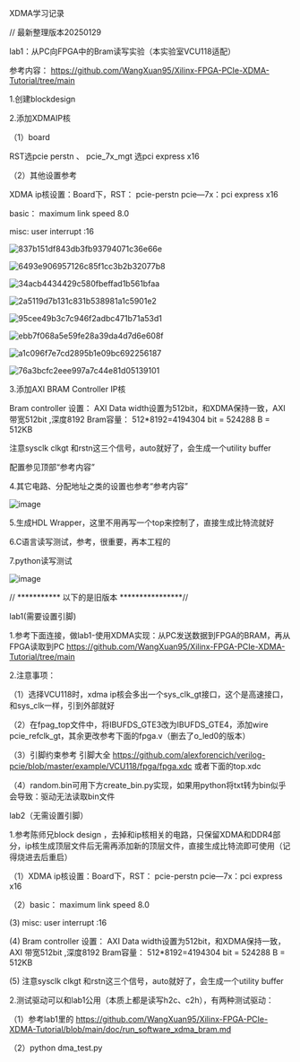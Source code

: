 XDMA学习记录

// 最新整理版本20250129

lab1：从PC向FPGA中的Bram读写实验（本实验室VCU118适配）

参考内容： https://github.com/WangXuan95/Xilinx-FPGA-PCIe-XDMA-Tutorial/tree/main

1.创建blockdesign

2.添加XDMAIP核

（1）board 

RST选pcie perstn 、 pcie_7x_mgt 选pci express x16

（2）其他设置参考

XDMA ip核设置：Board下，RST： pcie-perstn pcie—7x：pci express x16

basic： maximum link speed 8.0

misc: user interrupt :16


![837b151df843db3fb93794071c36e66e](https://github.com/user-attachments/assets/ad179b81-6484-46ca-ae21-1e5dc17f1e65)

![6493e906957126c85f1cc3b2b32077b8](https://github.com/user-attachments/assets/337c10cf-dafd-47b9-9e84-1738ba25d4f1)

![34acb4434429c580fbeffad1b561bfaa](https://github.com/user-attachments/assets/23172da1-5368-4a53-b7a2-f5701e7f1235)

![2a5119d7b131c831b538981a1c5901e2](https://github.com/user-attachments/assets/76c21145-920e-46e3-ac28-c88d02cfbf5d)

![95cee49b3c7c946f2adbc471b71a53d1](https://github.com/user-attachments/assets/5d4a3147-a779-464a-9375-607a702a2eac)

![ebb7f068a5e59fe28a39da4d7d6e608f](https://github.com/user-attachments/assets/89f90df1-2710-42e3-9b81-bf389a5a6fae)

![a1c096f7e7cd2895b1e09bc692256187](https://github.com/user-attachments/assets/b60abe37-0931-4710-b3f9-925c79786e60)

![76a3bcfc2eee997a7c44e81d05139101](https://github.com/user-attachments/assets/651042ec-530c-44f2-b7e4-735eb3ccb844)

3.添加AXI BRAM Controller IP核

Bram controller 设置： AXI Data width设置为512bit，和XDMA保持一致，AXI 带宽512bit ,深度8192 Bram容量： 512*8192=4194304 bit = 524288 B = 512KB

注意sysclk clkgt 和rstn这三个信号，auto就好了，会生成一个utility buffer

配置参见顶部“参考内容”

4.其它电路、分配地址之类的设置也参考“参考内容”

![image](https://github.com/user-attachments/assets/d4950414-6198-4a22-bffa-a872f27aa670)


5.生成HDL Wrapper，这里不用再写一个top来控制了，直接生成比特流就好

6.C语言读写测试，参考，很重要，再本工程的

7.python读写测试

![image](https://github.com/user-attachments/assets/96f7c791-4f64-4740-a3e2-a4b2fa48edd9)



// ***********          以下的是旧版本    ****************//

lab1(需要设置引脚)

1.参考下面连接，做lab1-使用XDMA实现：从PC发送数据到FPGA的BRAM，再从FPGA读取到PC
https://github.com/WangXuan95/Xilinx-FPGA-PCIe-XDMA-Tutorial/tree/main

2.注意事项：

（1）选择VCU118时，xdma ip核会多出一个sys_clk_gt接口，这个是高速接口，和sys_clk一样，引到外部就好

（2）在fpag_top文件中，将IBUFDS_GTE3改为IBUFDS_GTE4，添加wire  pcie_refclk_gt，其余更改参考下面的fpga.v（删去了o_led0的版本）

（3）引脚约束参考  引脚大全
https://github.com/alexforencich/verilog-pcie/blob/master/example/VCU118/fpga/fpga.xdc
或者下面的top.xdc

（4）random.bin可用下方create_bin.py实现，如果用python将txt转为bin似乎会导致：驱动无法读取bin文件

lab2（无需设置引脚）

1.参考陈师兄block design ，去掉和ip核相关的电路，只保留XDMA和DDR4部分，ip核生成顶层文件后无需再添加新的顶层文件，直接生成比特流即可使用（记得烧进去后重启）

（1）XDMA ip核设置：Board下，RST： pcie-perstn pcie—7x：pci express x16

（2）basic： maximum link speed 8.0

 (3) misc: user interrupt :16

 (4) Bram controller 设置： AXI Data width设置为512bit，和XDMA保持一致，AXI 带宽512bit ,深度8192 Bram容量： 512*8192=4194304 bit = 524288 B = 512KB

 (5) 注意sysclk clkgt 和rstn这三个信号，auto就好了，会生成一个utility buffer


2.测试驱动可以和lab1公用（本质上都是读写h2c、c2h），有两种测试驱动：

（1）参考lab1里的
https://github.com/WangXuan95/Xilinx-FPGA-PCIe-XDMA-Tutorial/blob/main/doc/run_software_xdma_bram.md

（2）python dma_test.py

      
